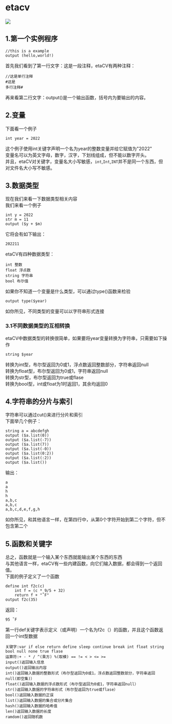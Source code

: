 # etacv

![ ](https://badgen.net/badge/code/etaCV/blue)

## 1.第一个实例程序  

```example
//this is a example  
output (hello,world!)  
```

首先我们看到了第一行文字：这是一段注释，etaCV有两种注释：  

```comment
//这是单行注释  
#这是  
多行注释#  
```  

再来看第二行文字：output()是一个输出函数，括号内为要输出的内容。  

## 2.变量  

下面看一个例子  

```example
int year = 2022  
```

这个例子使用int关键字声明一个名为year的整数变量并给它赋值为"2022"  
变量名可以为英文字母，数字，汉字，下划线组成，但不能以数字开头。  
并且，etaCV对关键字，变量名大小写敏感，`int`,`Int`,`INT`并不是同一个东西，但对文件名大小写不敏感。  

## 3.数据类型  

现在我们来看一下数据类型相关内容  
我们来看一个例子  

```example  
int y = 2022  
str m = 11  
output ($y + $m)  
```  

它将会有如下输出：

```output
202211 
```

etaCV有四种数据类型：  

```type
int 整数  
float 浮点数  
string 字符串  
bool 布尔值  
```

如果你不知道一个变量是什么类型，可以通过type()函数来检验  

```type
output type($year)  
```

如你所见，不同类型的变量可以以字符串形式连接  

### 3.1不同数据类型的互相转换  

etaCV中数据类型的转换很简单，如果要将year变量转换为字符串，只需要如下操作  

```str
string $year  
```

转换为int型，布尔型返回为0或1，浮点数返回整数部分，字符串返回null  
转换为float型，布尔型返回为0或1，字符串返回null  
转换为str型，布尔型返回为true或flase  
转换为bool型，int或float为1时返回1，其余均返回0  

## 4.字符串的分片与索引  

字符串可以通过cut()来进行分片和索引  
下面举几个例子：  

```example
string a = abcdefgh  
output ($a.list(0))  
output ($a.list(-7))  
output ($a.list(7))  
output ($a.list(-0))  
output ($a.list(0:2))  
output ($a.list(:2))  
output ($a.list())  
```

输出：

```output
a  
a  
h  
h  
a,b,c  
a,b,c  
a,b,c,d,e,f,g,h  
```

如你所见，和其他语言一样，在第四行中，从第0个字符开始到第二个字符，但不包含第二个  

## 5.函数和关键字  

总之，函数就是一个输入某个东西就能输出某个东西的东西  
与其他语言一样，etaCV有一些内建函数，向它们输入数据，都会得到一个返回值。  
下面的例子定义了一个函数  

```example
define int f2c(c)   
    int f = (c * 9/5 + 32)  
    return f + "˚F"  
output f2c(35)
```
  
返回：

```re
95 ˚F
```

第一行def关键字表示定义（或声明）一个名为f2c（）的函数，并且这个函数返回一个int型数据

```others
关键字:var if else return define sleep continue break int float string bool null none true flase
运算符:+ - * / ^(乘方) %(取模) == != < > <= >=
input()返回输入信息
output()返回输出内容  
int()返回输入数据的整数形式（布尔型返回为0或1，浮点数返回整数部分，字符串返回null(即空集)）
float()返回输入数据的浮点数形式（布尔型返回为0或1，字符串返回null）
str()返回输入数据的字符串形式（布尔型返回为true或flase）
bool()返回输入数据的正误
list()返回输入数据的集合或分片集合
hash()返回输入数据的哈希值
len()返回输入数据的长度
ramdom()返回随机数
```
